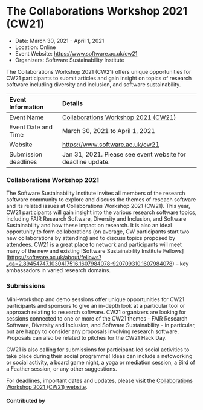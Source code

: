 # The Collaborations Workshop 2021 (CW21)

- Date: March 30, 2021 - April 1, 2021
- Location: Online
- Event Website: https://www.software.ac.uk/cw21
- Organizers: Software Sustainability Institute
			   
<!-- begin deck text -->
The Collaborations Workshop 2021 (CW21) offers unique opportunities for CW21 participants to submit articles and gain insight on topics of research software including diversity and inclusion, and software sustainability.
<!-- end deck text -->

Event Information | Details
:--- | :---		
Event Name | [Collaborations Workshop 2021 (CW21)](https://www.software.ac.uk/cw21)
Event Date and Time | March 30, 2021 to April 1, 2021
Website | https://www.software.ac.uk/cw21
Submission deadlines | Jan 31, 2021. Please see event website for deadline update.

### Collaborations Workshop 2021

The Software Sustainability Institute invites all members of the research software community to explore and discuss the themes of reseach software and its related issues at Collaborations Workshop 2021 (CW21). This year, CW21 participants will gain insight into the various research software topics, including FAIR Research Software, Diversity and Inclusion, and Software Sustainability and how these impact on research. It is also an ideal opportunity to form collaborations (on average, CW participants start two new collaborations by attending) and to discuss topics proposed by attendees. CW21 is a great place to network and participants will meet many of the new and existing [Software Sustainability Institute Fellows] (https://software.ac.uk/about/fellows?_ga=2.89454747.1030417516.1607984078-920709310.1607984078) – key ambassadors in varied research domains.

### Submissions

Mini-workshop and demo sessions offer unique opportunities for CW21 participants and sponsors to give an in-depth look at a particular tool or approach relating to research software. CW21 organizers are looking for sessions connected to one or more of the CW21 themes - FAIR Research Software, Diversity and Inclusion, and Software Sustainability - in particular, but are happy to consider any proposals involving research software. Proposals can also be related to pitches for the CW21 Hack Day.

CW21 is also calling for submissions for participant-led social activities to take place during their social programme! Ideas can include a netoworking or social activity, a board game night, a yoga or mediation session, a Bird of a Feather session, or any other suggestions.

For deadlines, important dates and updates, please visit the [Collaborations Workshop 2021 (CW21) website](https://www.software.ac.uk/news/call-submissions-collaborations-workshop-2021).

#### Contributed by 

<!---
Publish: yes
Categories: Collaboration
Topics: conferences and workshops
RSS-update: 2020-16-12
--->

